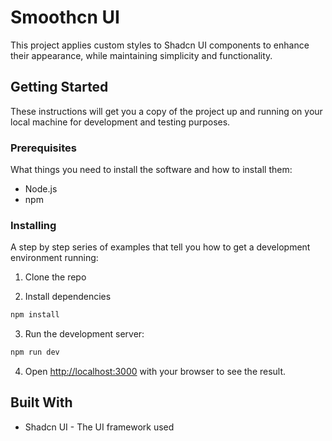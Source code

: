 # Smoothcn UI

This project applies custom styles to Shadcn UI components to enhance their appearance, while maintaining simplicity and functionality.

## Getting Started

These instructions will get you a copy of the project up and running on your local machine for development and testing purposes.

### Prerequisites

What things you need to install the software and how to install them:

- Node.js
- npm

### Installing

A step by step series of examples that tell you how to get a development environment running:

1. Clone the repo

2. Install dependencies

```bash
npm install
```
3. Run the development server:

```bash
npm run dev
```

4. Open [http://localhost:3000](http://localhost:3000) with your browser to see the result.

## Built With

- Shadcn UI - The UI framework used
